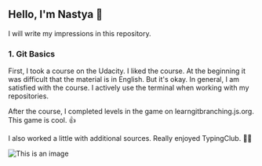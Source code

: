 ## Hello, I'm Nastya :wave:

I will write my impressions in this repository.

### 1. Git Basics

First, I took a course on the Udacity. I liked the course.
At the beginning it was difficult that the material is in English. But it's okay.
In general, I am satisfied with the course. I actively use the terminal when working with my repositories.

After the course, I completed levels in the game on learngitbranching.js.org. This game is cool. :+1:

I also worked a little with additional sources. Really enjoyed TypingClub. :woman_technologist:

![This is an image](https://www.kindpng.com/picc/m/257-2570344_gta-san-andreas-mission-complete-png-transparent-png.png)

